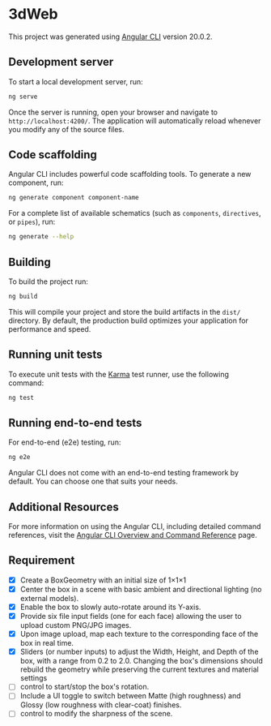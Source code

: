 # 3dWeb

This project was generated using [Angular CLI](https://github.com/angular/angular-cli) version 20.0.2.

## Development server

To start a local development server, run:

```bash
ng serve
```

Once the server is running, open your browser and navigate to `http://localhost:4200/`. The application will automatically reload whenever you modify any of the source files.

## Code scaffolding

Angular CLI includes powerful code scaffolding tools. To generate a new component, run:

```bash
ng generate component component-name
```

For a complete list of available schematics (such as `components`, `directives`, or `pipes`), run:

```bash
ng generate --help
```

## Building

To build the project run:

```bash
ng build
```

This will compile your project and store the build artifacts in the `dist/` directory. By default, the production build optimizes your application for performance and speed.

## Running unit tests

To execute unit tests with the [Karma](https://karma-runner.github.io) test runner, use the following command:

```bash
ng test
```

## Running end-to-end tests

For end-to-end (e2e) testing, run:

```bash
ng e2e
```

Angular CLI does not come with an end-to-end testing framework by default. You can choose one that suits your needs.

## Additional Resources

For more information on using the Angular CLI, including detailed command references, visit the [Angular CLI Overview and Command Reference](https://angular.dev/tools/cli) page.


## Requirement 
- [x] Create a BoxGeometry with an initial size of 1×1×1
- [x] Center the box in a scene with basic ambient and directional lighting (no external models).
- [x] Enable the box to slowly auto-rotate around its Y-axis.
- [x] Provide six file input fields (one for each face) allowing the user to upload custom PNG/JPG images.
- [x] Upon image upload, map each texture to the corresponding face of the box in real time.
- [x] Sliders (or number inputs) to adjust the Width, Height, and Depth of the box, with a range from 0.2 to 2.0. Changing the box's dimensions should rebuild the geometry while preserving the current textures and material settings
- [ ] control to start/stop the box's rotation.
- [ ] Include a UI toggle to switch between Matte (high roughness) and Glossy (low roughness with clear-coat) finishes.
- [ ] control to modify the sharpness of the scene.
